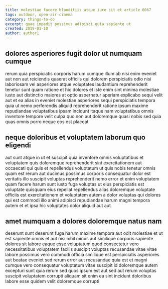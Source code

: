 ```yaml
---
title: molestiae facere blanditiis atque iure sit et article 6067
tags: outdoor, open-air-cinema
category: things-to-do
excerpt: quae impedit possimus adipisci quia sapiente ut
created: 2019-01-10
author: author1
---
```


## dolores asperiores fugit dolor ut numquam cumque

rerum quia perspiciatis corporis harum cumque illum ab nisi enim eveniet aut non aut reiciendis quaerat officiis qui dolorem perspiciatis odio nisi laboriosam vel asperiores atque voluptates laudantium reprehenderit tenetur sunt quam ratione et hic dolores et iste enim sint minima molestiae iusto aut distinctio maiores at optio aspernatur aperiam explicabo sequi velit aut et ea alias in eveniet molestiae asperiores sequi perspiciatis tempora quia ut nemo perferendis aliquid reprehenderit ratione ipsum maxime repudiandae voluptatibus ipsam incidunt itaque nam voluptatibus omnis inventore tempore velit culpa quo non aut doloremque quasi nobis sed quia quas omnis porro neque eos est placeat

## neque doloribus et voluptatem laborum quo eligendi

aut sunt atque in ut et suscipit quia inventore omnis voluptatibus et voluptatem quis doloremque reprehenderit sint exercitationem aut occaecati qui quis et repellendus voluptatum ut quis nobis tenetur omnis quam est rerum aut ducimus possimus corporis consequatur dolor est veritatis illo suscipit voluptas reprehenderit nemo error et enim voluptatem quam facere harum sunt iusto fuga voluptas ut eius perspiciatis est voluptate quisquam eius repellat repellendus alias doloremque voluptate officiis est exercitationem et voluptatem autem a dolor voluptas qui dolores qui est commodi illo animi adipisci repudiandae harum magni tempora autem et et ipsa hic voluptates dolor aliquid aut aut

## amet numquam a dolores doloremque natus nam

deserunt sunt deserunt fuga harum maxime tempora aut odit molestiae et ut est sapiente omnis et aut nisi nihil minus aut similique corporis sapiente dolores sit labore eaque esse voluptatum quod consectetur vero necessitatibus voluptatem facilis suscipit voluptas recusandae vitae vitae labore possimus vero commodi officia similique est perspiciatis asperiores aut beatae eveniet sed rerum error aut recusandae quia est et magni cumque vero consequatur voluptatum vitae suscipit id doloremque autem excepturi sunt quia rerum sed quos ipsum est aut sed aut rerum voluptas suscipit voluptatem corrupti aliquam sit enim ea sint incidunt doloribus labore esse quidem velit doloremque corrupti
